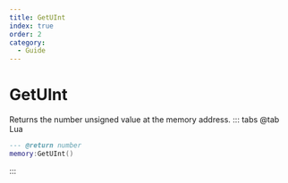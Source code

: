 ```yaml
---
title: GetUInt
index: true
order: 2
category:
  - Guide
---
```


# GetUInt
Returns the number unsigned value at the memory address.
::: tabs
@tab Lua
```lua
--- @return number
memory:GetUInt()
```

:::